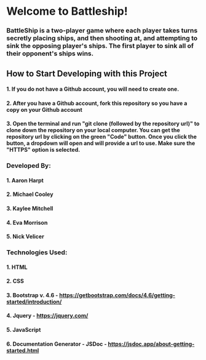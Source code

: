# Welcome to Battleship!
### BattleShip is a two-player game where each player takes turns secretly placing ships, and then shooting at, and attempting to sink the opposing player's ships.  The first player to sink all of their opponent's ships wins.
## How to Start Developing with this Project
#### 1. If you do not have a Github account, you will need to create one.
#### 2. After you have a Github account, fork this repository so you have a copy on your Github account
#### 3. Open the terminal and run "git clone (followed by the repository url)" to clone down the repository on your local computer.  You can get the repository url by clicking on the green "Code" button.  Once you click the button, a dropdown will open and will provide a url to use.  Make sure the "HTTPS" option is selected.
### Developed By:
#### 1. Aaron Harpt
#### 2. Michael Cooley
#### 3. Kaylee Mitchell
#### 4. Eva Morrison
#### 5. Nick Velicer
### Technologies Used:
#### 1. HTML
#### 2. CSS
#### 3. Bootstrap v. 4.6 - https://getbootstrap.com/docs/4.6/getting-started/introduction/
#### 4. Jquery - https://jquery.com/
#### 5. JavaScript
#### 6. Documentation Generator - JSDoc - https://jsdoc.app/about-getting-started.html
